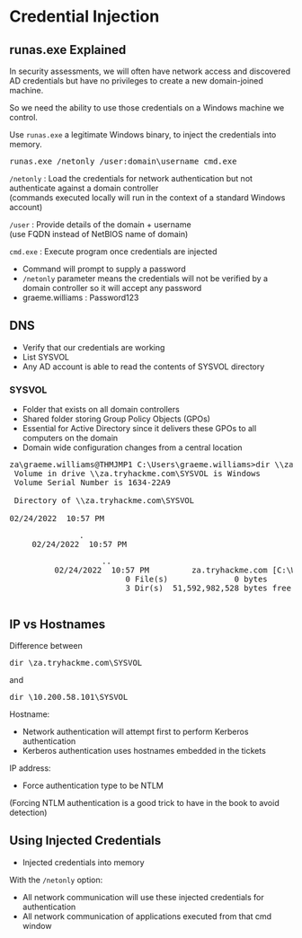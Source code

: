 # Credential Injection

## runas.exe Explained
In security assessments, we will often have network access and discovered AD credentials but have no privileges to create a new domain-joined machine.  

So we need the ability to use those credentials on a Windows machine we control.  

Use `runas.exe` a legitimate Windows binary, to inject the credentials into memory.  
<pre>runas.exe /netonly /user:domain\username cmd.exe </pre>

`/netonly` : Load the credentials for network authentication but not authenticate against a domain controller  
(commands executed locally will run in the context of a standard Windows account)  

`/user` : Provide details of the domain + username  
(use FQDN instead of NetBIOS name of domain)  

`cmd.exe` : Execute program once credentials are injected  

- Command will prompt to supply a password  
- `/netonly` parameter means the credentials will not be verified by a domain controller so it will accept any password  
- graeme.williams : Password123  


## DNS
- Verify that our credentials are working
- List SYSVOL
- Any AD account is able to read the contents of SYSVOL directory  

### SYSVOL  
- Folder that exists on all domain controllers  
- Shared folder storing Group Policy Objects (GPOs) 
- Essential for Active Directory since it delivers these GPOs to all computers on the domain  
- Domain wide configuration changes from a central location  

<pre>za\graeme.williams@THMJMP1 C:\Users\graeme.williams>dir \\za.tryhackme.com\SYSVOL\ 
 Volume in drive \\za.tryhackme.com\SYSVOL is Windows                              
 Volume Serial Number is 1634-22A9                                                 
                                                                                   
 Directory of \\za.tryhackme.com\SYSVOL                                            
                                                                                   
02/24/2022  10:57 PM    <DIR>          .                                           
02/24/2022  10:57 PM    <DIR>          ..                                          
02/24/2022  10:57 PM    <JUNCTION>     za.tryhackme.com [C:\Windows\SYSVOL\domain] 
               0 File(s)              0 bytes                                      
               3 Dir(s)  51,592,982,528 bytes free   </pre>

## IP vs Hostnames
Difference between <pre>dir \\za.tryhackme.com\SYSVOL</pre> and <pre>dir \\10.200.58.101\SYSVOL</pre>  

Hostname:  
- Network authentication will attempt first to perform Kerberos authentication  
- Kerberos authentication uses hostnames embedded in the tickets  

IP address:  
- Force authentication type to be NTLM  

(Forcing NTLM authentication is a good trick to have in the book to avoid detection)  

## Using Injected Credentials
- Injected credentials into memory

With the `/netonly` option:  
- All network communication will use these injected credentials for authentication
- All network communication of applications executed from that cmd window